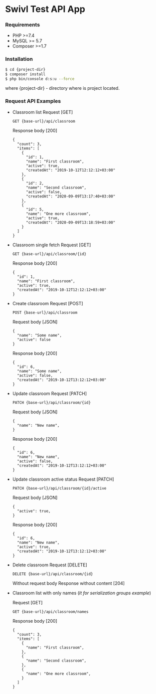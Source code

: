 # Swivl Test API App

### Requirements

  - PHP >=7.4
  - MySQL >= 5.7
  - Composer >=1.7

### Installation

```sh
$ cd {project-dir}
$ composer install
$ php bin/console d:s:u --force
```
where {project-dir} - directory where is project located.

### Request API Examples

 - Classroom list
   Request [GET]
    ```
    GET {base-url}/api/classroom
    ```
    Response body [200]
    ```
    {
      "count": 3,
      "items": [
        {
          "id": 1,
          "name": "First classroom",
          "active": true,
          "createdAt": "2019-10-12T12:12:12+03:00"
        },
        {
          "id": 2,
          "name": "Second classroom",
          "active": false,
          "createdAt": "2020-09-09T13:17:40+03:00"
        },
        {
          "id": 5,
          "name": "One more classroom",
          "active": true,
          "createdAt": "2020-09-09T13:18:59+03:00"
        }
      ]
    }
    ```
 - Classroom single fetch
   Request [GET]
    ```
    GET {base-url}/api/classroom/{id}
    ```
    Response body [200]
    ```
    {
      "id": 1,
      "name": "First classroom",
      "active": true,
      "createdAt": "2019-10-12T12:12:12+03:00"
    }
    ```
 - Create classroom
   Request [POST]
    ```
    POST {base-url}/api/classroom
    ```
    Request body [JSON]
    ```
    {
      "name": "Some name",
      "active": false
    }
    ``` 
    Response body [200]
    ```
    {
      "id": 6,
      "name": "Some name",
      "active": false,
      "createdAt": "2019-10-12T13:12:12+03:00"
    }
    ```
 - Update classroom
   Request [PATCH]
    ```
    PATCH {base-url}/api/classroom/{id}
    ```
    Request body [JSON]
    ```
    {
      "name": "New name",
    }
    ``` 
    Response body [200]
    ```
    {
      "id": 6,
      "name": "New name",
      "active": false,
      "createdAt": "2019-10-12T13:12:12+03:00"
    }
    ```    
 - Update classroom active status
   Request [PATCH]
    ```
    PATCH {base-url}/api/classroom/{id}/active
    ```
    Request body [JSON]
    ```
    {
      "active": true,
    }
    ``` 
    Response body [200]
    ```
    {
      "id": 6,
      "name": "New name",
      "active": true,
      "createdAt": "2019-10-12T13:12:12+03:00"
    }
    ``` 
 - Delete classroom
   Request [DELETE]
    ```
    DELETE {base-url}/api/classroom/{id}
    ```
    Without request body
    Response without content [204]

 - Classroom list with only names (*It for serialization groups example*)
    
    Request [GET]
    ```
    GET {base-url}/api/classroom/names
    ```
    Response body [200]
    ```
    {
      "count": 3,
      "items": [
        {
          "name": "First classroom",
        },
        {
          "name": "Second classroom",
        },
        {
          "name": "One more classroom",
        }
      ]
    }
    ```
